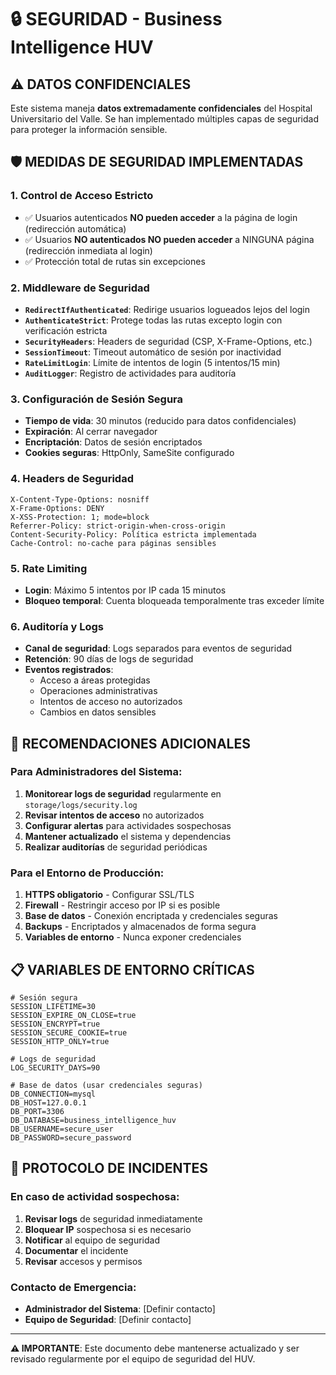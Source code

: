 # 🔒 SEGURIDAD - Business Intelligence HUV

## ⚠️ DATOS CONFIDENCIALES
Este sistema maneja **datos extremadamente confidenciales** del Hospital Universitario del Valle. Se han implementado múltiples capas de seguridad para proteger la información sensible.

## 🛡️ MEDIDAS DE SEGURIDAD IMPLEMENTADAS

### 1. **Control de Acceso Estricto**
- ✅ Usuarios autenticados **NO pueden acceder** a la página de login (redirección automática)
- ✅ Usuarios **NO autenticados NO pueden acceder** a NINGUNA página (redirección inmediata al login)
- ✅ Protección total de rutas sin excepciones

### 2. **Middleware de Seguridad**
- **`RedirectIfAuthenticated`**: Redirige usuarios logueados lejos del login
- **`AuthenticateStrict`**: Protege todas las rutas excepto login con verificación estricta
- **`SecurityHeaders`**: Headers de seguridad (CSP, X-Frame-Options, etc.)
- **`SessionTimeout`**: Timeout automático de sesión por inactividad
- **`RateLimitLogin`**: Límite de intentos de login (5 intentos/15 min)
- **`AuditLogger`**: Registro de actividades para auditoría

### 3. **Configuración de Sesión Segura**
- **Tiempo de vida**: 30 minutos (reducido para datos confidenciales)
- **Expiración**: Al cerrar navegador
- **Encriptación**: Datos de sesión encriptados
- **Cookies seguras**: HttpOnly, SameSite configurado

### 4. **Headers de Seguridad**
```
X-Content-Type-Options: nosniff
X-Frame-Options: DENY
X-XSS-Protection: 1; mode=block
Referrer-Policy: strict-origin-when-cross-origin
Content-Security-Policy: Política estricta implementada
Cache-Control: no-cache para páginas sensibles
```

### 5. **Rate Limiting**
- **Login**: Máximo 5 intentos por IP cada 15 minutos
- **Bloqueo temporal**: Cuenta bloqueada temporalmente tras exceder límite

### 6. **Auditoría y Logs**
- **Canal de seguridad**: Logs separados para eventos de seguridad
- **Retención**: 90 días de logs de seguridad
- **Eventos registrados**:
  - Acceso a áreas protegidas
  - Operaciones administrativas
  - Intentos de acceso no autorizados
  - Cambios en datos sensibles

## 🔐 RECOMENDACIONES ADICIONALES

### Para Administradores del Sistema:
1. **Monitorear logs de seguridad** regularmente en `storage/logs/security.log`
2. **Revisar intentos de acceso** no autorizados
3. **Configurar alertas** para actividades sospechosas
4. **Mantener actualizado** el sistema y dependencias
5. **Realizar auditorías** de seguridad periódicas

### Para el Entorno de Producción:
1. **HTTPS obligatorio** - Configurar SSL/TLS
2. **Firewall** - Restringir acceso por IP si es posible
3. **Base de datos** - Conexión encriptada y credenciales seguras
4. **Backups** - Encriptados y almacenados de forma segura
5. **Variables de entorno** - Nunca exponer credenciales

## 📋 VARIABLES DE ENTORNO CRÍTICAS

```env
# Sesión segura
SESSION_LIFETIME=30
SESSION_EXPIRE_ON_CLOSE=true
SESSION_ENCRYPT=true
SESSION_SECURE_COOKIE=true
SESSION_HTTP_ONLY=true

# Logs de seguridad
LOG_SECURITY_DAYS=90

# Base de datos (usar credenciales seguras)
DB_CONNECTION=mysql
DB_HOST=127.0.0.1
DB_PORT=3306
DB_DATABASE=business_intelligence_huv
DB_USERNAME=secure_user
DB_PASSWORD=secure_password
```

## 🚨 PROTOCOLO DE INCIDENTES

### En caso de actividad sospechosa:
1. **Revisar logs** de seguridad inmediatamente
2. **Bloquear IP** sospechosa si es necesario
3. **Notificar** al equipo de seguridad
4. **Documentar** el incidente
5. **Revisar** accesos y permisos

### Contacto de Emergencia:
- **Administrador del Sistema**: [Definir contacto]
- **Equipo de Seguridad**: [Definir contacto]

---

**⚠️ IMPORTANTE**: Este documento debe mantenerse actualizado y ser revisado regularmente por el equipo de seguridad del HUV.
